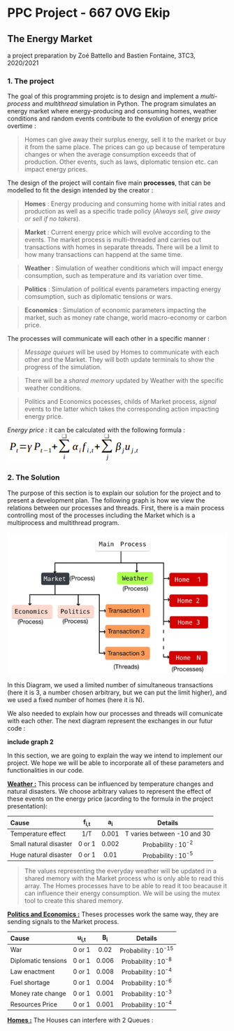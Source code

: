 
# PPC Project - 667 OVG Ekip

## The	Energy	Market 

a project preparation by Zoé Battello and Bastien Fontaine, 3TC3, 2020/2021

### 1. The project
The goal of this programming projetc is to design and implement a *multi-process* and *multithread* simulation in Python. The program simulates an energy market where energy-producing and consuming homes, weather conditions and random events contribute to the evolution of energy price overtime :
> Homes can give away their surplus energy, sell it to the market or buy it from the same place. The prices can go up because of temperature changes or when the average consumption exceeds that of production. Other events, such as laws, diplomatic tension etc. can impact energy prices.

The design of the project will contain five main **processes**, that can be modelled to fit the design intended by the creator :
> **Homes** : Energy producing and consuming home with initial rates and production as well as a specific trade policy (*Always sell, give away or sell if no takers*).

> **Market** : Current energy price which will evolve according to the events. The market process is multi-threaded and carries out transactions with homes in separate threads. There will be a limit to how many transactions can happend at the same time.

> **Weather** : Simulation of weather conditions which will impact energy consumption, such as temperature and its variation over time.

> **Politics** : Simulation of political events parameters impacting energy comsumption, such as diplomatic tensions or wars.

> **Economics** : Simulation of economic parameters impacting the market, such as money rate change, world macro-economy or carbon price.

The processes will communicate will each other in a specific manner :
> *Message queues* will be used by Homes to communicate with each other and the Market. They will both update terminals to show the progress of the simulation. 

> There will be a *shared memory* updated by Weather with the specific weather conditions.

> Politics and Economics pocesses, childs of Market process, *signal* events to the latter which takes the corresponding action impacting energy price.

*Energy price :* it can be calculated with the following formula : ![Image Formula](/images/formula.png)

### 2. The Solution

The purpose of this section is to explain our solution for the project and to present a development plan. The following graph is how we view the relations between our processes and threads. First, there is a main process controlling most of the processes including the Market which is a multiprocess and multithread program. 

![Graph 1](/images/Diagram1.jpg?raw=true)

In this Diagram, we used a limited number of simultaneous transactions (here it is 3, a number chosen arbitrary, but we can put the limit higher), and we used a fixed number of homes (here it is N).

We also needed to explain how our processes and threads will comunicate with each other. The next diagram represent the exchanges in our futur code :

 **include graph 2**
 
In this section, we are going to explain the way we intend to implement our project. We hope we will be able to incorporate all of these parameters and functionalities in our code. 
 
**<ins>Weather :</ins>** This process can be influenced by temperature changes and natural disasters. We choose arbitrary values to represent the effect of these events on the energy price (acording to the formula in the project presentation):

| Cause | f<sub>i,t</sub> | a<sub>i</sub> | Details |
| :--- | :---: | :---: | :---: |
| Temperature effect | 1/T | 0.001 | T varies between -10 and 30 |
| Small natural disaster | 0 or 1  | 0.002 | Probability : 10<sup>-2</sup> |
| Huge natural disaster | 0 or 1  | 0.01 | Probability : 10<sup>-5</sup> |
 
> The values representing the everyday weather will be updated in a shared memory with the Market process who is only able to read this array. The Homes processes have to be able to read it too beacause it can influence their energy consumption. We will be using the mutex tool to create this shared memory.

**<ins>Politics and Economics :</ins>** Theses processes work the same way, they are sending signals to the Market process. 

| Cause | u<sub>i,t</sub> | B<sub>i</sub> | Details |
| :---- | :----: | :----: | :----: |
| War | 0 or 1 | 0.02 | Probability : 10<sup>-15</sup>|
| Diplomatic tensions | 0 or 1  | 0.006 | Probability : 10<sup>-8</sup> |
| Law enactment | 0 or 1  | 0.008 | Probability : 10<sup>-4</sup> |
| Fuel shortage | 0 or 1  | 0.004 | Probability : 10<sup>-6</sup> |
| Money rate change | 0 or 1  | 0.001 | Probability : 10<sup>-3</sup> |
| Resources Price | 0 or 1  | 0.001 | Probability : 10<sup>-4</sup> |


**<ins>Homes :</ins>** The Houses can interfere with 2 Queues : 

 







  




